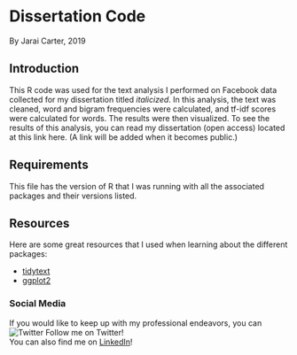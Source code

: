 # Dissertation Code
By Jarai Carter, 2019

## Introduction
This R code was used for the text analysis I performed on Facebook data collected for my dissertation titled *italicized*. In this analysis, the text was cleaned, word and bigram frequencies were calculated, and tf-idf scores were calculated for words. The results were then visualized. To see the results of this analysis, you can read my dissertation (open access) located at this link here. (A link will be added when it becomes public.)

## Requirements
This file has the version of R that I was running with all the associated packages and their versions listed.

## Resources
Here are some great resources that I used when learning about the different packages:  
- [tidytext](https://www.tidytextmining.com/)
- [ggplot2](http://www.cookbook-r.com/Graphs/)

### Social Media
If you would like to keep up with my professional endeavors, you can ![Twitter Follow](https://img.shields.io/twitter/follow/AgriNerd.svg?label=Follow&style=social) me on Twitter!  
You can also find me on [LinkedIn](https://www.linkedin.com/in/jaraicarter/)!
